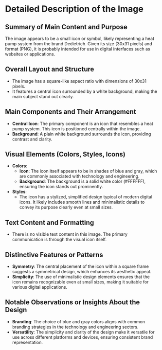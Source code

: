 # Detailed Description of the Image

## Summary of Main Content and Purpose
The image appears to be a small icon or symbol, likely representing a heat pump system from the brand Dedietrich. Given its size (30x31 pixels) and format (PNG), it is probably intended for use in digital interfaces such as websites or applications.

## Overall Layout and Structure

- The image has a square-like aspect ratio with dimensions of 30x31 pixels.
- It features a central icon surrounded by a white background, making the main subject stand out clearly.

## Main Components and Their Arrangement

- **Central Icon**: The primary component is an icon that resembles a heat pump system. This icon is positioned centrally within the image.
- **Background**: A plain white background surrounds the icon, providing contrast and clarity.

## Visual Elements (Colors, Styles, Icons)

- **Colors**:
  - **Icon**: The icon itself appears to be in shades of blue and gray, which are commonly associated with technology and engineering.
  - **Background**: The background is a solid white color (#FFFFFF), ensuring the icon stands out prominently.
- **Styles**:
  - The icon has a stylized, simplified design typical of modern digital icons. It likely includes smooth lines and minimalistic details to convey its purpose clearly even at small sizes.

## Text Content and Formatting

- There is no visible text content in this image. The primary communication is through the visual icon itself.

## Distinctive Features or Patterns

- **Symmetry**: The central placement of the icon within a square frame suggests a symmetrical design, which enhances its aesthetic appeal.
- **Simplicity**: The use of minimalistic design elements ensures that the icon remains recognizable even at small sizes, making it suitable for various digital applications.

## Notable Observations or Insights About the Design

- **Branding**: The choice of blue and gray colors aligns with common branding strategies in the technology and engineering sectors.
- **Versatility**: The simplicity and clarity of the design make it versatile for use across different platforms and devices, ensuring consistent brand representation.